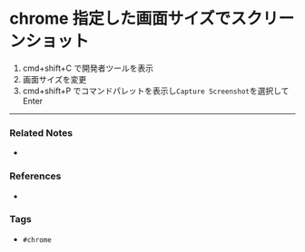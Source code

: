 # chrome 指定した画面サイズでスクリーンショット
1. cmd+shift+C で開発者ツールを表示
2. 画面サイズを変更
3. cmd+shift+P でコマンドパレットを表示し`Capture Screenshot`を選択してEnter

----
### Related Notes
- 

### References
- 

### Tags
- `#chrome` 
